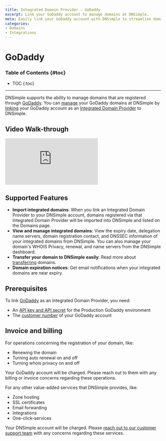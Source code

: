 ```yaml
---
title: Integrated Domain Provider - GoDaddy
excerpt: Link your GoDaddy account to manage domains at DNSimple.
meta: Easily link your GoDaddy account with DNSimple to streamline domain management, ensuring seamless updates and enhanced control over your online presence.
categories:
- Domains
- Integrations
---
```


# GoDaddy

### Table of Contents {#toc}

* TOC
{:toc}

---

DNSimple supports the ability to manage domains that are registered through [GoDaddy](https://www.godaddy.com). You can [manage](/articles/managing-integrated-domains) your GoDaddy domains at DNSimple by [linking](/articles/integrated-domain-providers#linking-integrated-domain-provider) your GoDaddy account as an [Integrated Domain Provider](/articles/integrated-domain-providers) to DNSimple.

## Video Walk-through

<div class="mb4 aspect-ratio aspect-ratio--16x9 z-0">
  <iframe src="https://www.youtube.com/embed/8p7npbNN2x0" class="aspect-ratio--object" frameborder="0" allow="accelerometer; autoplay; clipboard-write; encrypted-media; gyroscope; picture-in-picture" allowfullscreen=""></iframe>
</div>

## Supported Features

- **Import integrated domains**: When you link an Integrated Domain Provider to your DNSimple account, domains registered via that Integrated Domain Provider will be imported into DNSimple and listed on the Domains page.
- **View and manage integrated domains**: View the expiry date, delegation name servers, domain registration contact, and DNSSEC information of your integrated domains from DNSimple. You can also manage your domain's WHOIS Privacy, renewal, and name servers from the DNSimple dashboard.
- **Transfer your domain to DNSimple easily**: Read more about [transferring](/articles/integrated-domain-provider-transfer-domain) domains.
- **Domain expiration notices**: Get email notifications when your integrated domains are near expiry.

## Prerequisites

To link [GoDaddy](https://www.godaddy.com) as an Integrated Domain Provider, you need:

- An [API key and API secret](https://developer.godaddy.com/keys) for the Production GoDaddy environment
- The [customer number](https://godaddy.com/help/what-is-my-customer-number-20038) of your GoDaddy account

## Invoice and billing

For operations concerning the registration of your domain, like:

- Renewing the domain
- Turning auto renewal on and off
- Turning whois privacy on and off

Your GoDaddy account will be charged. Please reach out to them with any billing or invoice concerns regarding these operations.

For any other value-added services that DNSimple provides, like:

- Zone hosting
- SSL certificates
- Email forwarding
- Integrations
- One-click-services

Your DNSimple account will be charged. Please [reach out to our customer support team](https://dnsimple.com/feedback) with any concerns regarding these services.
